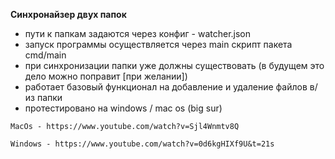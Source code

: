 **Синхронайзер двух папок**

- пути к папкам задаются через конфиг - watcher.json
- запуск программы осуществляется через main скрипт пакета cmd/main
- при синхронизации папки уже должны существовать (в будущем это дело можно поправит [при желании])
- работает базовый функционал на добавление и удаление файлов в/из папки
- протестировано на windows / mac os (big sur)

`MacOs - https://www.youtube.com/watch?v=Sjl4Wnmtv8Q`

`Windows - https://www.youtube.com/watch?v=0d6kgHIXf9U&t=21s`